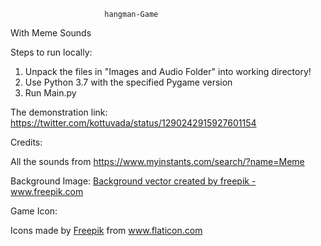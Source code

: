                         hangman-Game
With Meme Sounds

Steps to run locally:
1. Unpack the files in "Images and Audio Folder" into working directory!
2. Use Python 3.7 with the specified Pygame version
3. Run Main.py

The demonstration link:
https://twitter.com/kottuvada/status/1290242915927601154

Credits:

All the sounds from 
https://www.myinstants.com/search/?name=Meme

Background Image:
<a href="https://www.freepik.com/vectors/background">Background vector created by freepik - www.freepik.com</a>

Game Icon:
<div>Icons made by <a href="https://www.flaticon.com/authors/freepik" title="Freepik">Freepik</a> from <a href="https://www.flaticon.com/" title="Flaticon">www.flaticon.com</a></div>
